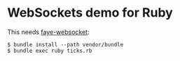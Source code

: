 # WebSockets demo for Ruby

This needs
[faye-websocket](https://github.com/faye/faye-websocket-ruby):

    $ bundle install --path vendor/bundle
    $ bundle exec ruby ticks.rb
